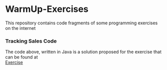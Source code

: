 # WarmUp-Exercises
This repository contains code fragments of some programming exercises on the internet
<h3>Tracking Sales Code</h3>
The code above, written in Java is a solution proposed for the exercise that can be found at<br>
<a href="https://www.ece.iastate.edu/~alexs/classes/2007_Fall_207/lab_manual/chapter7_lab.pdf">Exercise</a>
